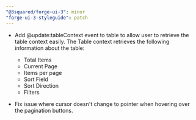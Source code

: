 ```yaml
---
"@3squared/forge-ui-3": minor
"forge-ui-3-styleguide": patch
---
```


- Add @update:tableContext event to table to allow user to retrieve the table context easily. The Table context retrieves the following information about the table:
  - Total Items
  - Current Page
  - Items per page
  - Sort Field
  - Sort Direction
  - Filters


- Fix issue where cursor doesn't change to pointer when hovering over the pagination buttons.

